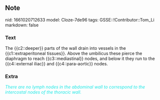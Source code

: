 ## Note
nid: 1661020712633
model: Cloze-7de96
tags: GSSE::!Contributor::Tom_Li
markdown: false

### Text
<div>
  The {{c2::deeper}} parts of the wall drain into vessels in the
  {{c1::extraperitoneal tissues}}. Above the umbilicus these pierce
  the diaphragm to reach {{c3::mediastinal}} nodes, and below it
  they run to the {{c4::external iliac}} and {{c4::para-aortic}}
  nodes.
</div>

### Extra
<div>
  <i><font color="#1DE7E5">There are no lymph nodes in the
  abdominal wall to correspond to the intercostal nodes of the
  thoracic wall.</font></i>
</div>
